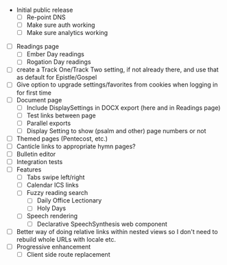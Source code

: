 - Initial public release
  - [ ] Re-point DNS
  - [ ] Make sure auth working
  - [ ] Make sure analytics working
- [ ] Readings page
  - [ ] Ember Day readings
  - [ ] Rogation Day readings
- [ ] create a Track One/Track Two setting, if not already there, and use that as default for Epistle/Gospel
- [ ] Give option to upgrade settings/favorites from cookies when logging in for first time
- [ ] Document page
  - [ ] Include DisplaySettings in DOCX export (here and in Readings page)
  - [ ] Test links between page
  - [ ] Parallel exports
  - [ ] Display Setting to show (psalm and other) page numbers or not
- [ ] Themed pages (Pentecost, etc.)
- [ ] Canticle links to appropriate hymn pages?
- [ ] Bulletin editor
- [ ] Integration tests
- [ ] Features
  - [ ] Tabs swipe left/right
  - [ ] Calendar ICS links
  - [ ] Fuzzy reading search
    - [ ] Daily Office Lectionary
    - [ ] Holy Days
  - [ ] Speech rendering
    - [ ] Declarative SpeechSynthesis web component
- [ ] Better way of doing relative links within nested views so I don't need to rebuild whole URLs with locale etc.
- [ ] Progressive enhancement
  - [ ] Client side route replacement
